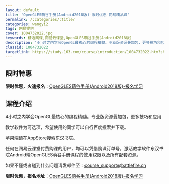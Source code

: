 ```yaml
---
layout: default
title: 'OpenGLES萌谷手册(Android2018版)-限时优惠-网易精品课'
permalink: /:categories/:title/
categories: wangyi2
tags: 网易提供
cover: 1004732022.jpg
keywords: 精选网课,网易云课堂,OpenGLES萌谷手册(Android2018版)
description: '4小时之内学会OpenGL最核心的编程精髓。专业版资源叠加包，更多技巧和应用教学软件为可选项，希望使用的同学可以自行百度'
classid: 1004732022
targetlink: https://study.163.com/course/introduction/1004732022.htm?share=1&shareId=1025206652&utm_campaign=share&utm_medium=iphoneShare&utm_source=&utm_u=1025206652
---
```


## 限时特惠

**限时优惠，火速报名**：[OpenGLES萌谷手册(Android2018版)-报名学习](https://study.163.com/course/introduction/1004732022.htm?share=1&shareId=1025206652&utm_campaign=share&utm_medium=iphoneShare&utm_source=&utm_u=1025206652)

## 课程介绍

4小时之内学会OpenGL最核心的编程精髓。专业版资源叠加包，更多技巧和应用



教学软件为可选项，希望使用的同学可以自行百度搜索并下载。

苹果端请在AppStore搜索东汉书院。



任何在网易云课堂付费购课的用户，均可以凭借购课订单号，激活教学软件东汉书院Android端OpenGLES萌谷手册课程的使用权限以及所有配套资源。

如果不懂或者碰到什么问题请发邮件至：course_support@battlefire.cn

**限时优惠，报名地址**：[OpenGLES萌谷手册(Android2018版)-报名学习](https://study.163.com/course/introduction/1004732022.htm?share=1&shareId=1025206652&utm_campaign=share&utm_medium=iphoneShare&utm_source=&utm_u=1025206652)

